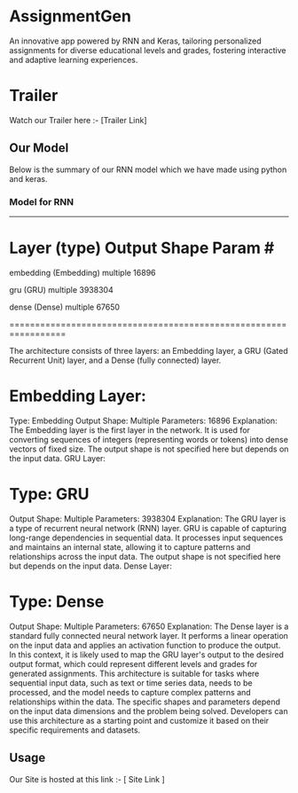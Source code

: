 # AssignmentGen
An innovative app powered by RNN and Keras, tailoring personalized assignments for diverse educational levels and grades, fostering interactive and adaptive learning experiences.

# Trailer
Watch our Trailer here :- [Trailer Link]


## Our Model
Below is the summary of our RNN model which we have made using python and keras.

### Model for RNN
_________________________________________________________________
 Layer (type)                Output Shape              Param #   
=================================================================
 embedding (Embedding)       multiple                  16896     
                                                                 
 gru (GRU)                   multiple                  3938304   
                                                                 
 dense (Dense)               multiple                  67650     
                                                                 
=================================================================

 The architecture consists of three layers: an Embedding layer, a GRU (Gated Recurrent Unit) layer, and a Dense (fully connected) layer.

# Embedding Layer:

Type: Embedding
Output Shape: Multiple
Parameters: 16896
Explanation: The Embedding layer is the first layer in the network. It is used for converting sequences of integers (representing words or tokens) into dense vectors of fixed size. The output shape is not specified here but depends on the input data.
GRU Layer:

# Type: GRU
Output Shape: Multiple
Parameters: 3938304
Explanation: The GRU layer is a type of recurrent neural network (RNN) layer. GRU is capable of capturing long-range dependencies in sequential data. It processes input sequences and maintains an internal state, allowing it to capture patterns and relationships across the input data. The output shape is not specified here but depends on the input data.
Dense Layer:

# Type: Dense
Output Shape: Multiple
Parameters: 67650
Explanation: The Dense layer is a standard fully connected neural network layer. It performs a linear operation on the input data and applies an activation function to produce the output. In this context, it is likely used to map the GRU layer's output to the desired output format, which could represent different levels and grades for generated assignments.
This architecture is suitable for tasks where sequential input data, such as text or time series data, needs to be processed, and the model needs to capture complex patterns and relationships within the data. The specific shapes and parameters depend on the input data dimensions and the problem being solved. Developers can use this architecture as a starting point and customize it based on their specific requirements and datasets.





## Usage
Our Site is hosted at this link :- [ Site Link ]
